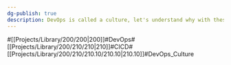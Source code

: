 ```yaml
---
dg-publish: true
description: DevOps is called a culture, let's understand why with these subcategories.
---
```

#[[Projects/Library/200/200\|200]]#DevOps#[[Projects/Library/200/210/210\|210]]#CICD#[[Projects/Library/200/210/210.10/210.10\|210.10]]#DevOps_Culture





